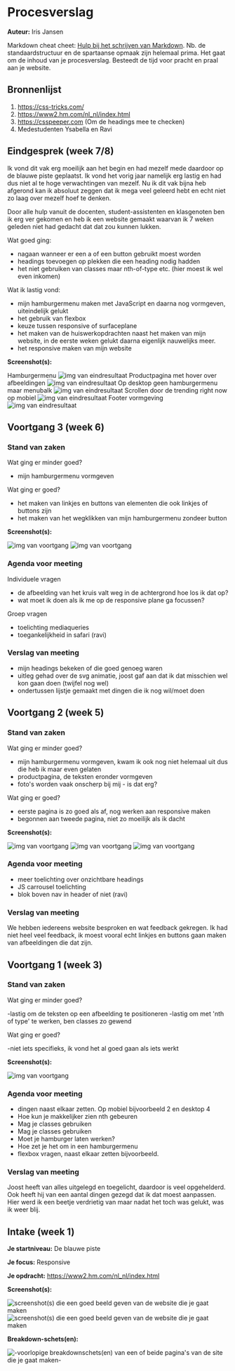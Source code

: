 # Procesverslag
**Auteur:** Iris Jansen

Markdown cheat cheet: [Hulp bij het schrijven van Markdown](https://github.com/adam-p/markdown-here/wiki/Markdown-Cheatsheet). Nb. de standaardstructuur en de spartaanse opmaak zijn helemaal prima. Het gaat om de inhoud van je procesverslag. Besteedt de tijd voor pracht en praal aan je website.



## Bronnenlijst
1. https://css-tricks.com/
2. https://www2.hm.com/nl_nl/index.html
3. https://csspeeper.com (Om de headings mee te checken)
4. Medestudenten Ysabella en Ravi



## Eindgesprek (week 7/8)

Ik vond dit vak erg moeilijk aan het begin en had mezelf mede daardoor op de blauwe piste geplaatst. Ik vond het vorig jaar namelijk erg lastig en had dus niet al te hoge verwachtingen van mezelf. Nu ik dit vak bijna heb afgerond kan ik absoluut zeggen dat ik mega veel geleerd hebt en echt niet zo laag over mezelf hoef te denken.

Door alle hulp vanuit de docenten, student-assistenten en klasgenoten ben ik erg ver gekomen en heb ik een website gemaakt waarvan ik 7 weken geleden niet had gedacht dat dat zou kunnen lukken.

Wat goed ging:
 - nagaan wanneer er een a of een button gebruikt moest worden
 - headings toevoegen op plekken die een heading nodig hadden
 - het niet gebruiken van classes maar nth-of-type etc. (hier moest ik wel even inkomen)

Wat ik lastig vond:
 - mijn hamburgermenu maken met JavaScript en daarna nog vormgeven, uiteindelijk gelukt
 - het gebruik van flexbox
 - keuze tussen responsive of surfaceplane
 - het maken van de huiswerkopdrachten naast het maken van mijn website, in de eerste weken gelukt daarna eigenlijk nauwelijks meer.
 - het responsive maken van mijn website

**Screenshot(s):**

Hamburgermenu
![img van eindresultaat](images/hamburger_eind.png)
Productpagina met hover over afbeeldingen
![img van eindresultaat](images/productoverlay_eind.png)
Op desktop geen hamburgermenu maar menubalk
![img van eindresultaat](images/responsive_eind.png)
Scrollen door de trending right now op mobiel
![img van eindresultaat](images/scrollTRN_eind.png)
Footer vormgeving
![img van eindresultaat](images/footerhover_eind.png)


## Voortgang 3 (week 6)

### Stand van zaken
 
Wat ging er minder goed?
- mijn hamburgermenu vormgeven


Wat ging er goed?
-  het maken van linkjes en buttons van elementen die ook linkjes of buttons zijn
- het maken van het wegklikken van mijn hamburgermenu zondeer button

**Screenshot(s):**

![img van voortgang](images/voortgangwk6-2.png)
![img van voortgang](images/voortgangwk6-3.png)

### Agenda voor meeting

Individuele vragen
- de afbeelding van het kruis valt weg in de achtergrond hoe los ik dat op?
- wat moet ik doen als ik me op de responsive plane ga focussen?

Groep vragen
- toelichting mediaqueries
- toegankelijkheid in safari (ravi)

### Verslag van meeting

- mijn headings bekeken of die goed genoeg waren
- uitleg gehad over de svg animatie, joost gaf aan dat ik dat misschien wel kon gaan doen (twijfel nog wel)
- ondertussen lijstje gemaakt met dingen die ik nog wil/moet doen


## Voortgang 2 (week 5)

### Stand van zaken
 
Wat ging er minder goed?
- mijn hamburgermenu vormgeven, kwam ik ook nog niet helemaal uit dus die heb ik maar even gelaten
- productpagina, de teksten eronder vormgeven
- foto's worden vaak onscherp bij mij - is dat erg?


Wat ging er goed?
- eerste pagina is zo goed als af, nog werken aan responsive maken
- begonnen aan tweede pagina, niet zo moeilijk als ik dacht

**Screenshot(s):**

![img van voortgang](images/voortgangwk3-1.png)
![img van voortgang](images/voortgangwk3-2.png)
![img van voortgang](images/voortgangwk3-3.png)

### Agenda voor meeting
- meer toelichting over onzichtbare headings
- JS carrousel toelichting
- blok boven nav in header of niet (ravi)

### Verslag van meeting

We hebben iedereens website besproken en wat feedback gekregen. Ik had niet heel veel feedback, ik moest vooral echt linkjes en buttons gaan maken van afbeeldingen die dat zijn.

## Voortgang 1 (week 3)

### Stand van zaken
 
Wat ging er minder goed?

-lastig om de teksten op een afbeelding te positioneren
-lastig om met 'nth of type' te werken, ben classes zo gewend 

Wat ging er goed?

-niet iets specifieks, ik vond het al goed gaan als iets werkt

**Screenshot(s):**

![img van voortgang](images/voortgang_2.png)

### Agenda voor meeting
- dingen naast elkaar zetten. Op mobiel bijvoorbeeld 2 en desktop 4
- Hoe kun je makkelijker zien nth gebeuren
- Mag je classes  gebruiken
- Mag je classes  gebruiken
- Moet je hamburger laten werken? 
- Hoe zet je het om in een hamburgermenu
- flexbox vragen, naast elkaar zetten bijvoorbeeld.


### Verslag van meeting

Joost heeft van alles uitgelegd en toegelicht, daardoor is veel opgehelderd. Ook heeft hij van een aantal dingen gezegd dat ik dat moest aanpassen. Hier werd ik een beetje verdrietig van maar nadat het toch was gelukt, was ik weer blij.



## Intake (week 1)

**Je startniveau:** De blauwe piste

**Je focus:** Responsive

**Je opdracht:** https://www2.hm.com/nl_nl/index.html

**Screenshot(s):**

![screenshot(s) die een goed beeld geven van de website die je gaat maken](images/SS_website_2.png)
![screenshot(s) die een goed beeld geven van de website die je gaat maken](images/SS_website.png)

**Breakdown-schets(en):**

![-voorlopige breakdownschets(en) van een of beide pagina's van de site die je gaat maken-](images/breakdownschets_mob.png)
